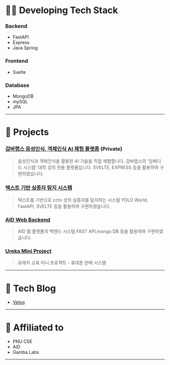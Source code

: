 # 👨‍💻 Developing Tech Stack

### **Backend**
- FastAPI 
- Express
- Java Spring 
  
### **Frontend**
- Svelte

### **Database**
- MongoDB
- mySQL
- JPA

---

# 📂 Projects

### **[감바랩스 음성인식, 객체인식 AI 체험 플랫폼](https://github.com/jmk445/gamba-trainer.git)** (Private)
> 음성인식과 객체인식을 활용한 AI 기술을 직접 체험합니다.
> 감바랩스의 '임베디드 시스템' 대학 강의 전용 플랫폼입니다.
> SVELTE, EXPRESS 등을 활용하여 구현하였습니다. 

### **[텍스트 기반 실종자 탐지 시스템](https://github.com/jmk445/missing-person-detector-backend.git)**
> 텍스트를 기반으로 cctv 상의 실종자를 탐지하는 시스템
> YOLO World, FastAPI, SVELTE 등을 활용하여 구현하였습니다.

### **[AID Web Backend](https://github.com/jmk445/AID_WEB.git)**
> AID 웹 플랫폼의 백엔드 시스템
> FAST API,mongo DB 등을 활용하여 구현하였습니다.

### **[Ureka Mini Project](https://github.com/jmk445/ureka-mini-project)**
> 유레카 교육 미니 프로젝트 - 휴대폰 판매 시스템

---

# 📝 Tech Blog
- [Velog](https://velog.io/@jmk445) 

---

# 🏫 Affiliated to
- PNU CSE
- AID
- Gamba Labs

---

<!--
**jmk445/jmk445** is a ✨ _special_ ✨ repository because its `README.md` (this file) appears on your GitHub profile.

Here are some ideas to get you started:

- 🔭 I’m currently working on ...
- 👯 I’m looking to collaborate on ...
- 🤔 I’m looking for help with ...
- 💬 Ask me about ...
- 📫 How to reach me: ...
- 😄 Pronouns: ...
- ⚡ Fun fact: ...
-->
